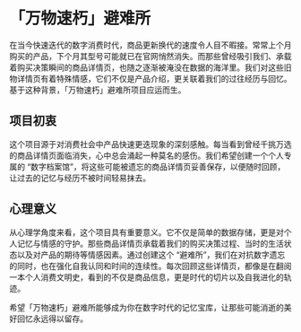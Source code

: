 # 「万物速朽」避难所

在当今快速迭代的数字消费时代，商品更新换代的速度令人目不暇接。常常上个月购买的产品，下个月其型号可能就已在官网悄然消失。而那些曾经吸引我们、承载着购买决策瞬间的商品详情页，也随之逐渐被淹没在数据的海洋里。我们对这些旧物详情页有着特殊情感，它们不仅是产品介绍，更关联着我们的过往经历与回忆。基于这种背景，「万物速朽」避难所项目应运而生。

## 项目初衷

这个项目源于对消费社会中产品快速更迭现象的深刻感触。每当看到曾经千挑万选的商品详情页面临消失，心中总会涌起一种莫名的感伤。我们希望创建一个个人专属的 “数字档案馆”，将这些可能被遗忘的商品详情页妥善保存，以便随时回顾，让过去的记忆与经历不被时间轻易抹去。

## 心理意义

从心理学角度来看，这个项目具有重要意义。它不仅是简单的数据存储，更是对个人记忆与情感的守护。那些商品详情页承载着我们的购买决策过程、当时的生活状态以及对产品的期待等情感因素。通过创建这个 “避难所”，我们在对抗数字遗忘的同时，也在强化自我认同和时间的连续性。每次回顾这些详情页，都像是在翻阅一本个人消费文明史，看到的不仅是商品信息，更是时代的切片以及自我进化的轨迹。

希望「万物速朽」避难所能够成为你在数字时代的记忆宝库，让那些可能消逝的美好回忆永远得以留存。